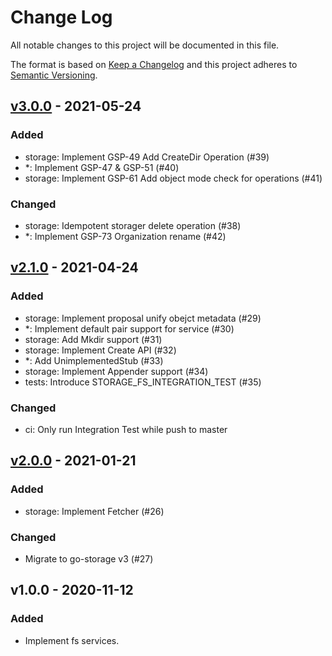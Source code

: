 # Change Log

All notable changes to this project will be documented in this file.

The format is based on [Keep a Changelog](https://keepachangelog.com/)
and this project adheres to [Semantic Versioning](https://semver.org/).

## [v3.0.0] - 2021-05-24

### Added

- storage: Implement GSP-49 Add CreateDir Operation (#39)
- *: Implement GSP-47 & GSP-51 (#40)
- storage: Implement GSP-61 Add object mode check for operations (#41)

### Changed

- storage: Idempotent storager delete operation (#38)
- *: Implement GSP-73 Organization rename (#42)

## [v2.1.0] - 2021-04-24

### Added

- storage: Implement proposal unify obejct metadata (#29)
- *: Implement default pair support for service (#30)
- storage: Add Mkdir support (#31)
- storage: Implement Create API (#32)
- *: Add UnimplementedStub (#33)
- storage: Implement Appender support (#34)
- tests: Introduce STORAGE_FS_INTEGRATION_TEST (#35)

### Changed

- ci: Only run Integration Test while push to master

## [v2.0.0] - 2021-01-21

### Added

- storage: Implement Fetcher (#26)

### Changed

- Migrate to go-storage v3 (#27)

## v1.0.0 - 2020-11-12

### Added

- Implement fs services.

[v3.0.0]: https://github.com/beyondstorage/go-service-fs/compare/v2.1.0...v3.0.0
[v2.1.0]: https://github.com/beyondstorage/go-service-fs/compare/v2.0.0...v2.1.0
[v2.0.0]: https://github.com/beyondstorage/go-service-fs/compare/v1.0.0...v2.0.0
